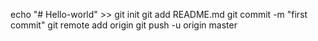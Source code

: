 echo "# Hello-world" >>
  git init
  git add README.md
  git commit -m "first commit"
  git remote add origin 
  git push -u origin master
  
